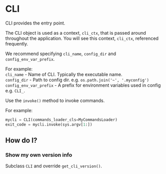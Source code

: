 CLI
===

CLI provides the entry point.

The CLI object is used as a context, `cli_ctx`, that is passed around throughout the application. You will see this context, `cli_ctx`, referenced frequently.

We recommend specifying `cli_name`, `config_dir` and `config_env_var_prefix`.

For example:  
`cli_name` - Name of CLI. Typically the executable name.  
`config_dir` - Path to config dir. e.g. `os.path.join('~', '.myconfig')`  
`config_env_var_prefix` - A prefix for environment variables used in config e.g. `CLI_`.

Use the `invoke()` method to invoke commands.

For example:

```Python
mycli = CLI(commands_loader_cls=MyCommandsLoader)
exit_code = mycli.invoke(sys.argv[1:])
```


How do I?
---------

### Show my own version info ###

Subclass `CLI` and override `get_cli_version()`.
